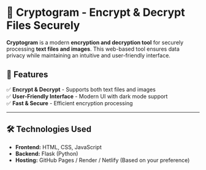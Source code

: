 # 🔐 Cryptogram - Encrypt & Decrypt Files Securely

**Cryptogram** is a modern **encryption and decryption tool** for securely processing **text files and images**. This web-based tool ensures data privacy while maintaining an intuitive and user-friendly interface.

## 🚀 Features
✅ **Encrypt & Decrypt** - Supports both text files and images  
✅ **User-Friendly Interface** - Modern UI with dark mode support  
✅ **Fast & Secure** - Efficient encryption processing  

---

## 🛠️ Technologies Used
- **Frontend:** HTML, CSS, JavaScript  
- **Backend:** Flask (Python)  
- **Hosting:** GitHub Pages / Render / Netlify (Based on your preference)  
